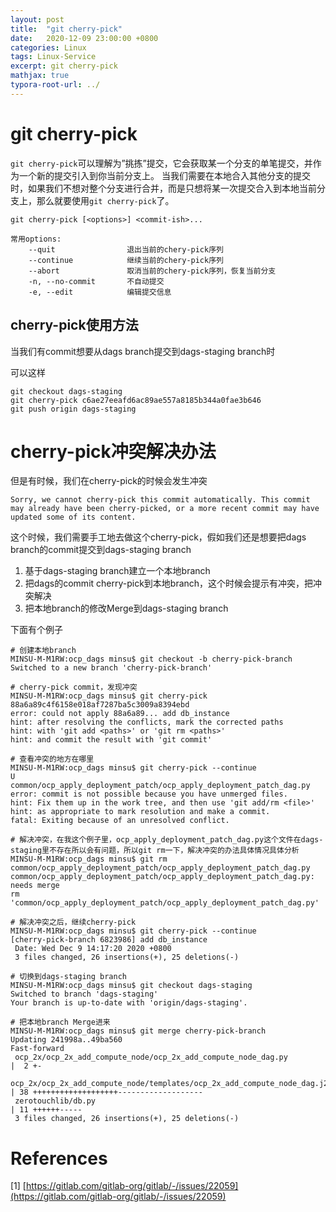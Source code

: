 ```yaml
---
layout: post
title:  "git cherry-pick"
date:   2020-12-09 23:00:00 +0800
categories: Linux
tags: Linux-Service
excerpt: git cherry-pick
mathjax: true
typora-root-url: ../
---
```


# git cherry-pick

`git cherry-pick`可以理解为”挑拣”提交，它会获取某一个分支的单笔提交，并作为一个新的提交引入到你当前分支上。 当我们需要在本地合入其他分支的提交时，如果我们不想对整个分支进行合并，而是只想将某一次提交合入到本地当前分支上，那么就要使用`git cherry-pick`了。

```shell
git cherry-pick [<options>] <commit-ish>...

常用options:
    --quit                退出当前的chery-pick序列
    --continue            继续当前的chery-pick序列
    --abort               取消当前的chery-pick序列，恢复当前分支
    -n, --no-commit       不自动提交
    -e, --edit            编辑提交信息
```

## cherry-pick使用方法

当我们有commit想要从dags branch提交到dags-staging branch时

可以这样

```shell
git checkout dags-staging
git cherry-pick c6ae27eeafd6ac89ae557a8185b344a0fae3b646
git push origin dags-staging
```

# cherry-pick冲突解决办法

但是有时候，我们在cherry-pick的时候会发生冲突

`Sorry, we cannot cherry-pick this commit automatically. This commit may already have been cherry-picked, or a more recent commit may have updated some of its content.`

这个时候，我们需要手工地去做这个cherry-pick，假如我们还是想要把dags branch的commit提交到dags-staging branch

1. 基于dags-staging branch建立一个本地branch
2. 把dags的commit cherry-pick到本地branch，这个时候会提示有冲突，把冲突解决
3. 把本地branch的修改Merge到dags-staging branch

下面有个例子

```shell
# 创建本地branch
MINSU-M-M1RW:ocp_dags minsu$ git checkout -b cherry-pick-branch
Switched to a new branch 'cherry-pick-branch'

# cherry-pick commit，发现冲突
MINSU-M-M1RW:ocp_dags minsu$ git cherry-pick 88a6a89c4f6158e018af7287ba5c3009a8394ebd
error: could not apply 88a6a89... add db_instance
hint: after resolving the conflicts, mark the corrected paths
hint: with 'git add <paths>' or 'git rm <paths>'
hint: and commit the result with 'git commit'

# 查看冲突的地方在哪里
MINSU-M-M1RW:ocp_dags minsu$ git cherry-pick --continue
U    common/ocp_apply_deployment_patch/ocp_apply_deployment_patch_dag.py
error: commit is not possible because you have unmerged files.
hint: Fix them up in the work tree, and then use 'git add/rm <file>'
hint: as appropriate to mark resolution and make a commit.
fatal: Exiting because of an unresolved conflict.

# 解决冲突，在我这个例子里，ocp_apply_deployment_patch_dag.py这个文件在dags-staging里不存在所以会有问题，所以git rm一下，解决冲突的办法具体情况具体分析
MINSU-M-M1RW:ocp_dags minsu$ git rm common/ocp_apply_deployment_patch/ocp_apply_deployment_patch_dag.py
common/ocp_apply_deployment_patch/ocp_apply_deployment_patch_dag.py: needs merge
rm 'common/ocp_apply_deployment_patch/ocp_apply_deployment_patch_dag.py'

# 解决冲突之后，继续cherry-pick
MINSU-M-M1RW:ocp_dags minsu$ git cherry-pick --continue
[cherry-pick-branch 6823986] add db_instance
 Date: Wed Dec 9 14:17:20 2020 +0800
 3 files changed, 26 insertions(+), 25 deletions(-)
 
# 切换到dags-staging branch
MINSU-M-M1RW:ocp_dags minsu$ git checkout dags-staging
Switched to branch 'dags-staging'
Your branch is up-to-date with 'origin/dags-staging'.

# 把本地branch Merge进来
MINSU-M-M1RW:ocp_dags minsu$ git merge cherry-pick-branch
Updating 241998a..49ba560
Fast-forward
 ocp_2x/ocp_2x_add_compute_node/ocp_2x_add_compute_node_dag.py           |  2 +-
 ocp_2x/ocp_2x_add_compute_node/templates/ocp_2x_add_compute_node_dag.j2 | 38 +++++++++++++++++++-------------------
 zerotouchlib/db.py                                                      | 11 ++++++-----
 3 files changed, 26 insertions(+), 25 deletions(-)
```

# References

[1] [https://gitlab.com/gitlab-org/gitlab/-/issues/22059](https://gitlab.com/gitlab-org/gitlab/-/issues/22059)

